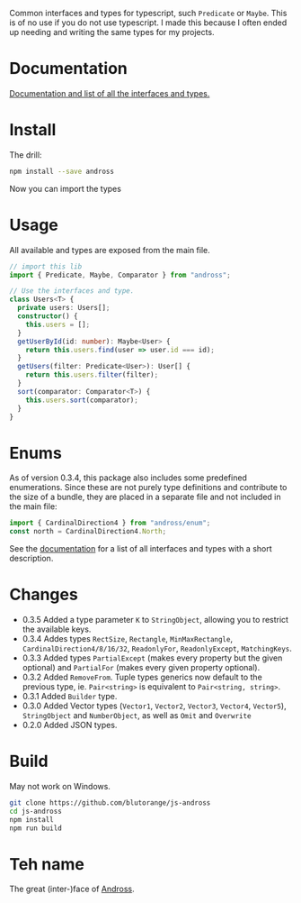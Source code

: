 Common interfaces and types for typescript, such `Predicate` or `Maybe`. This is of no use if you do not use typescript.
I made this because I often ended up needing and writing the same types for my projects.

# Documentation
[Documentation and list of all the interfaces and types.](https://blutorange.github.io/js-andross/)

# Install

The drill:

```sh
npm install --save andross
```

Now you can import the types 

# Usage

All available and types are exposed from the main file.

```typescript
// import this lib
import { Predicate, Maybe, Comparator } from "andross";

// Use the interfaces and type.
class Users<T> {
  private users: Users[];
  constructor() {
    this.users = [];    
  }
  getUserById(id: number): Maybe<User> {
    return this.users.find(user => user.id === id);
  }
  getUsers(filter: Predicate<User>): User[] {
    return this.users.filter(filter);
  }
  sort(comparator: Comparator<T>) {
    this.users.sort(comparator);
  }
}
```

# Enums

As of version 0.3.4, this package also includes some predefined enumerations. Since these are not purely type definitions and contribute to
the size of a bundle, they are placed in a separate file and not included in the main file:

```typescript
import { CardinalDirection4 } from "andross/enum";
const north = CardinalDirection4.North;
```

See the [documentation](https://blutorange.github.io/js-andross/) for a list of all interfaces and types with a short description.

# Changes

- 0.3.5 Added a type parameter `K` to `StringObject`, allowing you to restrict the available keys.
- 0.3.4 Addes types `RectSize`, `Rectangle`, `MinMaxRectangle`, `CardinalDirection4/8/16/32`, `ReadonlyFor`, `ReadonlyExcept`, `MatchingKeys`.
- 0.3.3 Added types `PartialExcept` (makes every property but the given optional) and `PartialFor` (makes every given property optional).
- 0.3.2 Added `RemoveFrom`. Tuple types generics now default to the previous type, ie. `Pair<string>` is equivalent to `Pair<string, string>`.
- 0.3.1 Added `Builder` type.
- 0.3.0 Added Vector types (`Vector1`, `Vector2`, `Vector3`, `Vector4`, `Vector5`), `StringObject` and `NumberObject`, as well as `Omit` and `Overwrite`
- 0.2.0 Added JSON types.

# Build

May not work on Windows.

```sh
git clone https://github.com/blutorange/js-andross
cd js-andross
npm install
npm run build
```

# Teh name

The great (inter-)face of [Andross](http://starfox.wikia.com/wiki/Andross).
